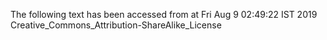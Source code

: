 The following text has been accessed from at Fri Aug 9 02:49:22 IST 2019
Creative_Commons_Attribution-ShareAlike_License
